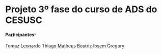 # Projeto 3º fase do curso de ADS do CESUSC

#### Participantes:
Tomaz
Leonardo
Thiago
Matheus
Beatriz
Ibsem
Gregory
